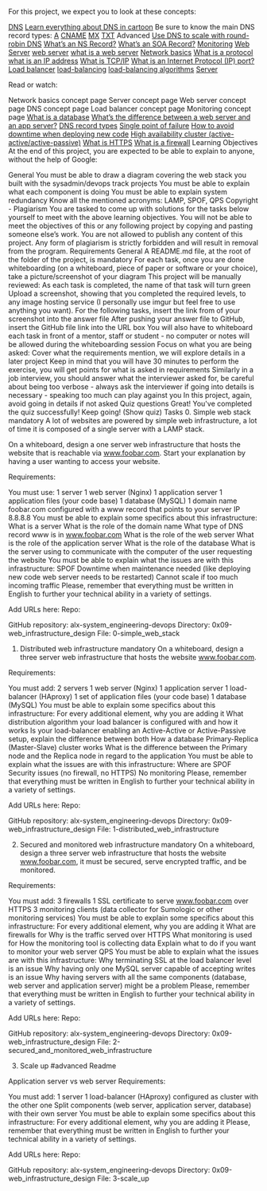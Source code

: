 For this project, we expect you to look at these concepts:

[DNS](https://intranet.alxswe.com/concepts/12)
 [Learn everything about DNS in cartoon](https://howdns.works/)
Be sure to know the main DNS record types:
 [A](https://support.dnsimple.com/articles/a-record/)
 [CNAME](https://en.wikipedia.org/wiki/CNAME_record)
 [MX](https://en.wikipedia.org/wiki/MX_record)
 [TXT](https://en.wikipedia.org/wiki/TXT_record)
Advanced
 [Use DNS to scale with round-robin DNS](https://www.dnsknowledge.com/whatis/round-robin-dns/)
 [What’s an NS Record?](https://support.dnsimple.com/articles/ns-record/)
 [What’s an SOA Record?](https://support.dnsimple.com/articles/soa-record/)
[Monitoring](https://intranet.alxswe.com/concepts/13)
[Web Server](https://intranet.alxswe.com/concepts/17)
 [web server](https://developer.mozilla.org/en-US/docs/Learn/Common_questions/Web_mechanics/What_is_a_web_server)
 [what is a web server](https://developer.mozilla.org/en-US/docs/Learn/Common_questions/Web_mechanics/What_is_a_web_server)
[Network basics](https://intranet.alxswe.com/concepts/33)
 [What is a protocol](https://www.techtarget.com/searchnetworking/definition/protocol)
 [what is an IP address](https://computer.howstuffworks.com/internet/basics/what-is-an-ip-address.htm)
 [What is TCP/IP](https://www.avast.com/c-what-is-tcp-ip#)
 [What is an Internet Protocol (IP) port?](https://www.lifewire.com/port-numbers-on-computer-networks-817939)
[Load balancer](https://intranet.alxswe.com/concepts/46)
 [load-balancing](https://www.thegeekstuff.com/2016/01/load-balancer-intro/)
 [load-balancing algorithms](https://community.f5.com/kb/technicalarticles/intro-to-load-balancing-for-developers-%E2%80%93-the-algorithms/273759)
[Server](https://intranet.alxswe.com/concepts/67)

Read or watch:

Network basics concept page
Server concept page
Web server concept page
DNS concept page
Load balancer concept page
Monitoring concept page
[What is a database](https://www.oracle.com/ke/database/what-is-database/)
[What’s the difference between a web server and an app server?](https://www.infoworld.com/article/2077354/app-server-web-server-what-s-the-difference.html)
[DNS record types](https://www.site24x7.com/learn/dns-record-types.html)
[Single point of failure](https://avinetworks.com/glossary/single-point-of-failure/)
[How to avoid downtime when deploying new code](https://softwareengineering.stackexchange.com/questions/35063/how-do-you-update-your-production-codebase-database-schema-without-causing-downt#answers-header)
[High availability cluster (active-active/active-passive)](https://docs.oracle.com/cd/E17904_01/core.1111/e10106/intro.htm#ASHIA712)
[What is HTTPS](https://www.instantssl.com/http-vs-https)
[What is a firewall](https://www.webopedia.com/definitions/firewall/)
Learning Objectives
At the end of this project, you are expected to be able to explain to anyone, without the help of Google:

General
You must be able to draw a diagram covering the web stack you built with the sysadmin/devops track projects
You must be able to explain what each component is doing
You must be able to explain system redundancy
Know all the mentioned acronyms: LAMP, SPOF, QPS
Copyright - Plagiarism
You are tasked to come up with solutions for the tasks below yourself to meet with the above learning objectives.
You will not be able to meet the objectives of this or any following project by copying and pasting someone else’s work.
You are not allowed to publish any content of this project.
Any form of plagiarism is strictly forbidden and will result in removal from the program.
Requirements
General
A README.md file, at the root of the folder of the project, is mandatory
For each task, once you are done whiteboarding (on a whiteboard, piece of paper or software or your choice), take a picture/screenshot of your diagram
This project will be manually reviewed:
As each task is completed, the name of that task will turn green
Upload a screenshot, showing that you completed the required levels, to any image hosting service (I personally use imgur but feel free to use anything you want).
For the following tasks, insert the link from of your screenshot into the answer file
After pushing your answer file to GitHub, insert the GitHub file link into the URL box
You will also have to whiteboard each task in front of a mentor, staff or student - no computer or notes will be allowed during the whiteboarding session
Focus on what you are being asked:
Cover what the requirements mention, we will explore details in a later project
Keep in mind that you will have 30 minutes to perform the exercise, you will get points for what is asked in requirements
Similarly in a job interview, you should answer what the interviewer asked for, be careful about being too verbose - always ask the interviewer if going into details is necessary - speaking too much can play against you
In this project, again, avoid going in details if not asked
Quiz questions
Great! You've completed the quiz successfully! Keep going! (Show quiz)
Tasks
0. Simple web stack
mandatory
A lot of websites are powered by simple web infrastructure, a lot of time it is composed of a single server with a LAMP stack.

On a whiteboard, design a one server web infrastructure that hosts the website that is reachable via www.foobar.com. Start your explanation by having a user wanting to access your website.

Requirements:

You must use:
1 server
1 web server (Nginx)
1 application server
1 application files (your code base)
1 database (MySQL)
1 domain name foobar.com configured with a www record that points to your server IP 8.8.8.8
You must be able to explain some specifics about this infrastructure:
What is a server
What is the role of the domain name
What type of DNS record www is in www.foobar.com
What is the role of the web server
What is the role of the application server
What is the role of the database
What is the server using to communicate with the computer of the user requesting the website
You must be able to explain what the issues are with this infrastructure:
SPOF
Downtime when maintenance needed (like deploying new code web server needs to be restarted)
Cannot scale if too much incoming traffic
Please, remember that everything must be written in English to further your technical ability in a variety of settings.

Add URLs here:
Repo:

GitHub repository: alx-system_engineering-devops
Directory: 0x09-web_infrastructure_design
File: 0-simple_web_stack
 
1. Distributed web infrastructure
mandatory
On a whiteboard, design a three server web infrastructure that hosts the website www.foobar.com.

Requirements:

You must add:
2 servers
1 web server (Nginx)
1 application server
1 load-balancer (HAproxy)
1 set of application files (your code base)
1 database (MySQL)
You must be able to explain some specifics about this infrastructure:
For every additional element, why you are adding it
What distribution algorithm your load balancer is configured with and how it works
Is your load-balancer enabling an Active-Active or Active-Passive setup, explain the difference between both
How a database Primary-Replica (Master-Slave) cluster works
What is the difference between the Primary node and the Replica node in regard to the application
You must be able to explain what the issues are with this infrastructure:
Where are SPOF
Security issues (no firewall, no HTTPS)
No monitoring
Please, remember that everything must be written in English to further your technical ability in a variety of settings.

Add URLs here:
Repo:

GitHub repository: alx-system_engineering-devops
Directory: 0x09-web_infrastructure_design
File: 1-distributed_web_infrastructure
 
2. Secured and monitored web infrastructure
mandatory
On a whiteboard, design a three server web infrastructure that hosts the website www.foobar.com, it must be secured, serve encrypted traffic, and be monitored.

Requirements:

You must add:
3 firewalls
1 SSL certificate to serve www.foobar.com over HTTPS
3 monitoring clients (data collector for Sumologic or other monitoring services)
You must be able to explain some specifics about this infrastructure:
For every additional element, why you are adding it
What are firewalls for
Why is the traffic served over HTTPS
What monitoring is used for
How the monitoring tool is collecting data
Explain what to do if you want to monitor your web server QPS
You must be able to explain what the issues are with this infrastructure:
Why terminating SSL at the load balancer level is an issue
Why having only one MySQL server capable of accepting writes is an issue
Why having servers with all the same components (database, web server and application server) might be a problem
Please, remember that everything must be written in English to further your technical ability in a variety of settings.

Add URLs here:
Repo:

GitHub repository: alx-system_engineering-devops
Directory: 0x09-web_infrastructure_design
File: 2-secured_and_monitored_web_infrastructure
 
3. Scale up
#advanced
Readme

Application server vs web server
Requirements:

You must add:
1 server
1 load-balancer (HAproxy) configured as cluster with the other one
Split components (web server, application server, database) with their own server
You must be able to explain some specifics about this infrastructure:
For every additional element, why you are adding it
Please, remember that everything must be written in English to further your technical ability in a variety of settings.

Add URLs here:
Repo:

GitHub repository: alx-system_engineering-devops
Directory: 0x09-web_infrastructure_design
File: 3-scale_up
